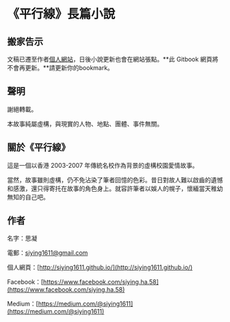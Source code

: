 # 《平行線》長篇小說

## 搬家告示

文稿已遷至作者[個人網站](http://siying1611.github.io/)，日後小說更新也會在網站張點。**此 Gitbook 網頁將不會再更新。**請更新你的bookmark。

## 聲明

謝絕轉載。

本故事純屬虛構，與現實的人物、地點、團體、事件無關。

## 關於《平行線》

這是一個以香港 2003-2007 年傳統名校作為背景的虛構校園愛情故事。

當然，故事雖則虛構，仍不免沾染了筆者回憶的色彩。昔日對故人難以啟齒的遺憾和感激，還只得寄托在故事的角色身上。就容許筆者以娛人的幌子，懷緬當天稚幼無知的自己吧。

## 作者

名字：思凝

電郵：siying1611@gmail.com

個人網頁：[http://siying1611.github.io/](http://siying1611.github.io/)

Facebook：[https://www.facebook.com/siying.ha.58](https://www.facebook.com/siying.ha.58)

Medium：[https://medium.com/@siying1611](https://medium.com/@siying1611)

